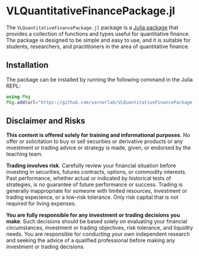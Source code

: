 # VLQuantitativeFinancePackage.jl
The `VLQuantitativeFinancePackage.jl` package is a [Julia package](https://julialang.org) that provides a collection of functions and types useful for quantitative finance. The package is designed to be simple and easy to use, and it is suitable for students, researchers, and practitioners in the area of quantitative finance.

## Installation
The package can be installed by running the following command in the Julia REPL:
```julia
using Pkg
Pkg.add(url="https://github.com/varnerlab/VLQuantitativeFinancePackage.jl.git")
```

## Disclaimer and Risks
__This content is offered solely for training and informational purposes__. No offer or solicitation to buy or sell securities or derivative products or any investment or trading advice or strategy is made, given, or endorsed by the teaching team. 

__Trading involves risk__. Carefully review your financial situation before investing in securities, futures contracts, options, or commodity interests. Past performance, whether actual or indicated by historical tests of strategies, is no guarantee of future performance or success. Trading is generally inappropriate for someone with limited resources, investment or trading experience, or a low-risk tolerance.  Only risk capital that is not required for living expenses.

__You are fully responsible for any investment or trading decisions you make__. Such decisions should be based solely on evaluating your financial circumstances, investment or trading objectives, risk tolerance, and liquidity needs. You are responsible for conducting your own independent research and seeking the advice of a qualified professional before making any investment or trading decisions.

